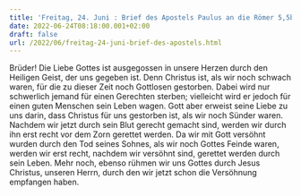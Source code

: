 ```yaml
---
title: 'Freitag, 24. Juni : Brief des Apostels Paulus an die Römer 5,5b-11.'
date: 2022-06-24T08:18:00.001+02:00
draft: false
url: /2022/06/freitag-24-juni-brief-des-apostels.html
---
```


Brüder! Die Liebe Gottes ist ausgegossen in unsere Herzen durch den Heiligen Geist, der uns gegeben ist. Denn Christus ist, als wir noch schwach waren, für die zu dieser Zeit noch Gottlosen gestorben. Dabei wird nur schwerlich jemand für einen Gerechten sterben; vielleicht wird er jedoch für einen guten Menschen sein Leben wagen. Gott aber erweist seine Liebe zu uns darin, dass Christus für uns gestorben ist, als wir noch Sünder waren. Nachdem wir jetzt durch sein Blut gerecht gemacht sind, werden wir durch ihn erst recht vor dem Zorn gerettet werden. Da wir mit Gott versöhnt wurden durch den Tod seines Sohnes, als wir noch Gottes Feinde waren, werden wir erst recht, nachdem wir versöhnt sind, gerettet werden durch sein Leben. Mehr noch, ebenso rühmen wir uns Gottes durch Jesus Christus, unseren Herrn, durch den wir jetzt schon die Versöhnung empfangen haben.